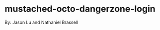 mustached-octo-dangerzone-login
===============================
By: Jason Lu and Nathaniel Brassell
